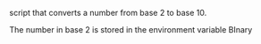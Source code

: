 script that converts a number from base 2 to base 10.

The number in base 2 is stored in the environment variable BInary
